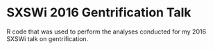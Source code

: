 # SXSWi 2016 Gentrification Talk

R code that was used to perform the analyses conducted for my 2016 SXSWi talk on gentrification.
